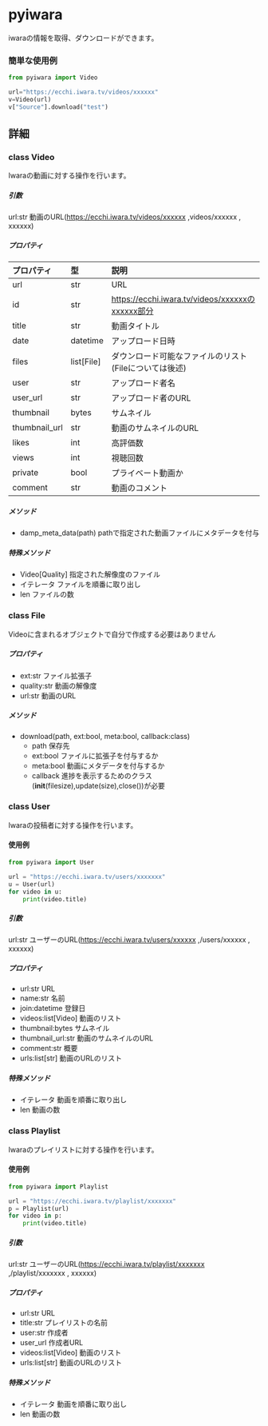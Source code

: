 # pyiwara
iwaraの情報を取得、ダウンロードができます。

### 簡単な使用例

```python
from pyiwara import Video

url="https://ecchi.iwara.tv/videos/xxxxxx"
v=Video(url)
v["Source"].download("test")
```

## 詳細

### class Video
Iwaraの動画に対する操作を行います。

##### 引数
url:str 動画のURL(https://ecchi.iwara.tv/videos/xxxxxx ,videos/xxxxxx , xxxxxx)

##### プロパティ
|  プロパティ  |  型  |  説明  |
| :---- | :---- | :---- |
|  url  |  str  |  URL  |
|  id  |  str  |  https://ecchi.iwara.tv/videos/xxxxxxのxxxxxx部分  |
|  title  |  str  |  動画タイトル  |
|  date  |  datetime  |  アップロード日時  |
|  files  |  list[File]  |  ダウンロード可能なファイルのリスト(Fileについては後述)  |
|  user  |  str  |  アップロード者名  |
|  user_url  |  str  |  アップロード者のURL  |
|  thumbnail  |  bytes  |  サムネイル  |
|  thumbnail_url  |  str  |  動画のサムネイルのURL  |
|  likes  |  int  |  高評価数  |
|  views  |  int  |  視聴回数  |
|  private  |  bool  |  プライベート動画か  |
|  comment  |  str  |  動画のコメント  |

##### メソッド
- damp_meta_data(path) pathで指定された動画ファイルにメタデータを付与

##### 特殊メソッド
- Video[Quality] 指定された解像度のファイル
- イテレータ      ファイルを順番に取り出し
- len            ファイルの数


### class File
Videoに含まれるオブジェクトで自分で作成する必要はありません

##### プロパティ
- ext:str         ファイル拡張子 
- quality:str      動画の解像度
- url:str         動画のURL

##### メソッド
- download(path, ext:bool, meta:bool, callback:class) 
    - path 保存先
    - ext:bool ファイルに拡張子を付与するか
    - meta:bool 動画にメタデータを付与するか
    - callback 進捗を表示するためのクラス(__init__(filesize),update(size),close())が必要


### class User
Iwaraの投稿者に対する操作を行います。

#### 使用例
```python
from pyiwara import User

url = "https://ecchi.iwara.tv/users/xxxxxxx"
u = User(url)
for video in u:
    print(video.title)
```
##### 引数
url:str ユーザーのURL(https://ecchi.iwara.tv/users/xxxxxx ,/users/xxxxxx , xxxxxx)

##### プロパティ
- url:str           URL
- name:str         名前
- join:datetime     登録日
- videos:list[Video]  動画のリスト
- thumbnail:bytes   サムネイル
- thumbnail_url:str 動画のサムネイルのURL
- comment:str       概要
- urls:list[str] 動画のURLのリスト

##### 特殊メソッド
- イテレータ      動画を順番に取り出し
- len            動画の数


### class Playlist
Iwaraのプレイリストに対する操作を行います。

#### 使用例
```python
from pyiwara import Playlist

url = "https://ecchi.iwara.tv/playlist/xxxxxxx"
p = Playlist(url)
for video in p:
    print(video.title)
```
##### 引数
url:str ユーザーのURL(https://ecchi.iwara.tv/playlist/xxxxxxx ,/playlist/xxxxxxx , xxxxxx)

##### プロパティ
- url:str           URL
- title:str         プレイリストの名前
- user:str 作成者
- user_url 作成者URL
- videos:list[Video]  動画のリスト
- urls:list[str] 動画のURLのリスト

##### 特殊メソッド
- イテレータ      動画を順番に取り出し
- len            動画の数














